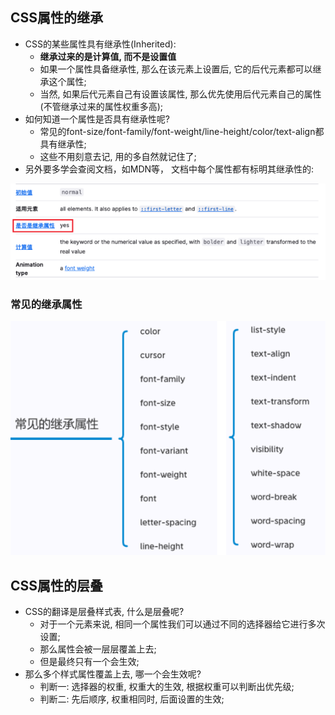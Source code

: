 ## CSS属性的继承

- CSS的某些属性具有继承性(Inherited):
  - **继承过来的是计算值, 而不是设置值**
  - 如果一个属性具备继承性, 那么在该元素上设置后, 它的后代元素都可以继承这个属性;
  - 当然, 如果后代元素自己有设置该属性, 那么优先使用后代元素自己的属性(不管继承过来的属性权重多高);
- 如何知道一个属性是否具有继承性呢?
  - 常见的font-size/font-family/font-weight/line-height/color/text-align都具有继承性;
  - 这些不用刻意去记, 用的多自然就记住了;
- 另外要多学会查阅文档，如MDN等， 文档中每个属性都有标明其继承性的:

![image-20220331193316039](img/image-20220331193316039.png)

### 常见的继承属性

![image-20220331193358396](img/image-20220331193358396.png)

## CSS属性的层叠

- CSS的翻译是层叠样式表, 什么是层叠呢?
  - 对于一个元素来说, 相同一个属性我们可以通过不同的选择器给它进行多次设置;
  - 那么属性会被一层层覆盖上去;
  - 但是最终只有一个会生效;
- 那么多个样式属性覆盖上去, 哪一个会生效呢?
  - 判断一: 选择器的权重, 权重大的生效, 根据权重可以判断出优先级;
  - 判断二: 先后顺序, 权重相同时, 后面设置的生效;